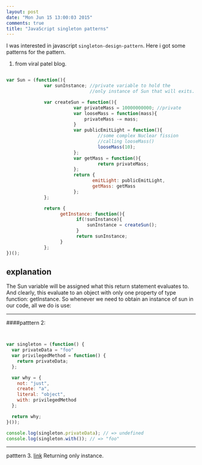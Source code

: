 ```yaml
---
layout: post
date: "Mon Jun 15 13:00:03 2015"
comments: true
title: "JavaScript singleton patterns"
---
```

I was interested in javascript `singleton-design-pattern`. Here i got some patterns for the pattern.

1. from viral patel blog.

```javascript

var Sun = (function(){
              var sunInstance; //private variable to hold the
                               //only instance of Sun that will exits.

              var createSun = function(){
                         var privateMass = 10000000000; //private
                         var looseMass = function(mass){
                             privateMass -= mass;
                         }
                         var publicEmitLight = function(){
                                  //some complex Nuclear fission
                                  //calling looseMass()
                                  looseMass(10);
                         };
                         var getMass = function(){
                                  return privateMass;
                         };
                         return {
                                emitLight: publicEmitLight,
                                getMass: getMass
                         };
              };

              return {
                    getInstance: function(){
                          if(!sunInstance){
                              sunInstance = createSun();
                          }
                          return sunInstance;
                    }
              };
})();


```

explanation
----
The Sun variable will be assigned what this return statement evaluates to. And clearly, this evaluate to an object with only one property of type function: getInstance. So whenever we need to obtain an instance of sun in our code, all we do is use:

-----

####patttern 2:

```javascript


var singleton = (function() {
  var privateData = "foo"
  var privilegedMethod = function() {
    return privateData;
  };

  var why = {
    not: "just",
    create: "a",
    literal: "object",
    with: privilegedMethod
  };

  return why;
}());

console.log(singleton.privateData); // => undefined
console.log(singleton.with()); // => "foo"


```


----

patttern 3. [link](http://jsfiddle.net/X2u6n/6/) Returning only instance.







